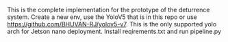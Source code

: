 This is the complete implementation for the prototype of the deturrence system.
Create a new env, use the YoloV5 that is in this repo or use https://github.com/BHUVAN-RJ/yolov5-v7.
This is the only supported yolo arch for Jetson nano deployment.
Install reqirements.txt and run pipeline.py

